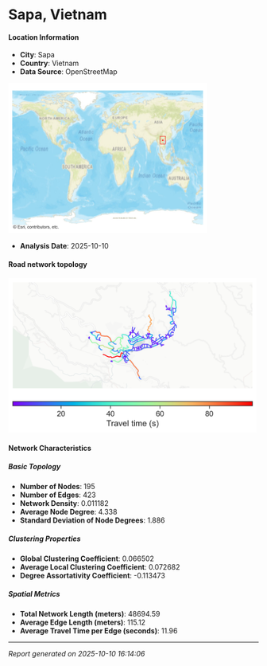 # Sapa, Vietnam

#### Location Information

- **City**: Sapa
- **Country**: Vietnam
- **Data Source**: OpenStreetMap
<img src="Sapa_location.png" alt="Sapa Location Map" width="400" />

- **Analysis Date**: 2025-10-10

#### Road network topology

<img src="Sapa_network_map.png" alt="Sapa Road Network Map" width="500"/>

#### Network Characteristics

##### Basic Topology

- **Number of Nodes**: 195
- **Number of Edges**: 423
- **Network Density**: 0.011182
- **Average Node Degree**: 4.338
- **Standard Deviation of Node Degrees**: 1.886

##### Clustering Properties

- **Global Clustering Coefficient**: 0.066502
- **Average Local Clustering Coefficient**: 0.072682
- **Degree Assortativity Coefficient**: -0.113473

##### Spatial Metrics

- **Total Network Length (meters)**: 48694.59
- **Average Edge Length (meters)**: 115.12
- **Average Travel Time per Edge (seconds)**: 11.96

---
*Report generated on 2025-10-10 16:14:06*
